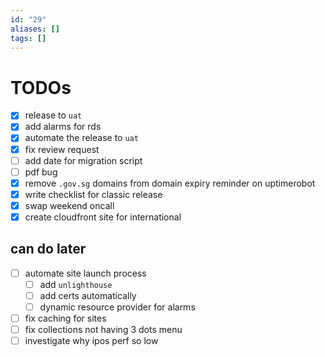 ```yaml
---
id: "29"
aliases: []
tags: []
---
```


# TODOs

- [x] release to `uat`
- [x] add alarms for rds
- [x] automate the release to `uat`
- [x] fix review request
- [ ] add date for migration script
- [ ] pdf bug
- [x] remove `.gov.sg` domains from domain expiry reminder on uptimerobot
- [x] write checklist for classic release
- [x] swap weekend oncall
- [x] create cloudfront site for international

## can do later

- [ ] automate site launch process
  - [ ] add `unlighthouse`
  - [ ] add certs automatically
  - [ ] dynamic resource provider for alarms
- [ ] fix caching for sites
- [ ] fix collections not having 3 dots menu
- [ ] investigate why ipos perf so low
